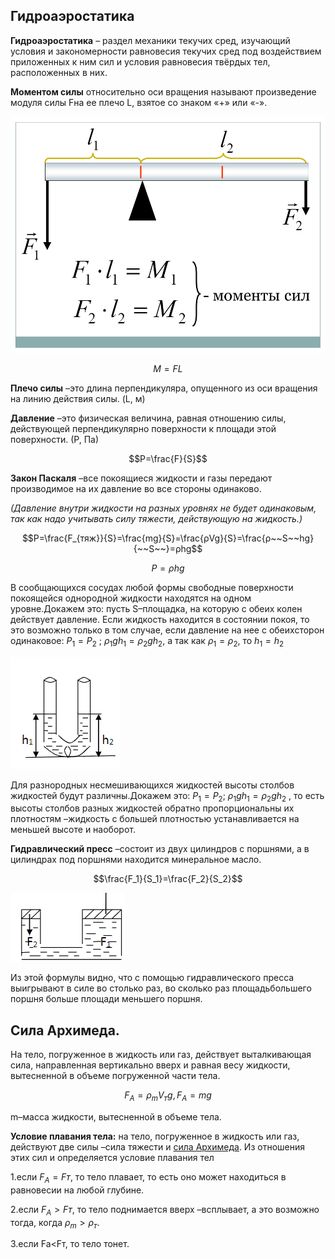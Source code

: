 ## __Гидроаэростатика__ ##

__Гидроаэростатика__ – раздел механики текучих сред, изучающий условия и закономерности равновесия текучих сред под воздействием приложенных к ним сил и условия равновесия твёрдых тел, расположенных в них.

__Моментом  силы__ относительно  оси  вращения  называют  произведение модуля силы Fна ее плечо L, взятое со знаком «+» или «-».

![](https://github.com/Milanistov/DZhome/blob/main/crik/(12).png)

$$M=FL$$

__Плечо силы__ –это длина перпендикуляра, опущенного из оси вращения на линию действия силы. (L, м)

__Давление__ –это физическая величина, равная отношению силы, действующей перпендикулярно поверхности к площади этой поверхности. (Р, Па)

$$P=\frac{F}{S}$$

__Закон Паскаля__ –все покоящиеся жидкости и газы передают производимое на их давление во все стороны одинаково.

_(Давление внутри жидкости на разных уровнях не будет одинаковым, так как надо учитывать силу тяжести, действующую на жидкость.)_

$$P=\frac{F_{тяж}}{S}=\frac{mg}{S}=\frac{ρVg}{S}=\frac{ρ~~S~~hg}{~~S~~}=ρhg$$

$$P=ρhg$$

В  сообщающихся  сосудах любой  формы  свободные  поверхности покоящейся однородной жидкости находятся на одном уровне.Докажем это: пусть S–площадка, на которую с обеих колен действует давление. Если жидкость находится в состоянии покоя, то это возможно только в том случае, если давление на нее с обеихсторон одинаковое: $P_1=P_2$ ; $ρ_1gh_1= ρ_2gh_2$, а так как $ρ_1=ρ_2$, то $h_1=h_2$


![](https://github.com/Milanistov/DZhome/blob/main/crik/2024-03-27_02-10-52.png)

Для разнородных несмешивающихся жидкостей высоты столбов жидкостей будут различны.Докажем это:   $Р_1=Р_2$; $ρ_1gh_1= ρ_2gh_2$ , то есть высоты столбов разных жидкостей обратно пропорциональны их плотностям –жидкость с большей плотностью устанавливается на меньшей высоте и наоборот.

__Гидравлический  пресс__ –состоит  из  двух  цилиндров  с  поршнями,  а  в цилиндрах под поршнями находится минеральное масло.

$$\frac{F_1}{S_1}=\frac{F_2}{S_2}$$

![](https://github.com/Milanistov/DZhome/blob/main/crik/2024-03-27_02-11-03.png)

Из этой формулы видно, что с помощью гидравлического пресса выигрывают в силе во столько раз, во сколько раз площадьбольшего поршня больше площади меньшего поршня.

## __Сила Архимеда.__ ##

На тело, погруженное в жидкость или газ, действует выталкивающая сила, направленная вертикально вверх и равная весу жидкости, вытесненной в объеме погруженной части тела.

$$F_A=ρ_{m}V_{т}g,  F_A=mg$$

m–масса жидкости, вытесненной в объеме тела.

__Условие плавания тела:__ на тело, погруженное в жидкость или газ, действуют две  силы –сила  тяжести  и  [сила  Архимеда](https://ru.wikipedia.org/wiki/Архимед).  Из  отношения  этих  сил  и определяется условие плавания тел

1.если $F_А=Fт$,  то  тело  плавает,  то  есть  оно  может  находиться  в равновесии на любой глубине.

2.если $F_А>Fт$, то тело поднимается вверх –всплывает, а это возможно тогда, когда $ρ_m>ρ_т$.

3.если Fa<Fт, то тело тонет.

